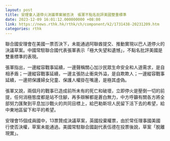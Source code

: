 ```yaml
---
layout: post
title: 安理會人道停火決議草案被否決　張軍不點名批評美國雙重標準
date: 2023-12-09 16:01:12.000000000 +08:00
link: https://news.rthk.hk/rthk/ch/component/k2/1731438-20231209.htm
categories: rthk
---
```


聯合國安理會在美國一票否決下，未能通過阿聯酋提交、推動實現以巴人道停火的決議草案。中國常駐聯合國代表張軍表示「極大失望和遺憾」，不點名批評美國是雙重標準的表現。

張軍指出，一邊縱容戰事延續，一邊聲稱關心加沙民眾生命安全和人道需求，是自相矛盾；一邊縱容戰事延續，一邊主張防止衝突外溢，是自欺欺人；一邊縱容戰事延續，一邊把保護婦女兒童、保護人權掛在嘴邊，是極其虛偽。

張軍又說，兩個月的戰事已造成前所未有的死亡和破壞，立即停火是壓倒一切的前提，任何消極態度都是站不住腳，再多辯解都是蒼白無力，中方呼籲有關各方將全部努力匯聚到平息加沙戰火的共同目標上，給巴勒斯坦人民留下活下去的希望，給中東地區留下和平的希望。

安理會15個成員國中，13票贊成決議草案，英國投棄權票，由於常任理事國美國行使否決權，草案未能通過。美國常駐聯合國副代表伍德在投票後說，草案「脫離現實」。
